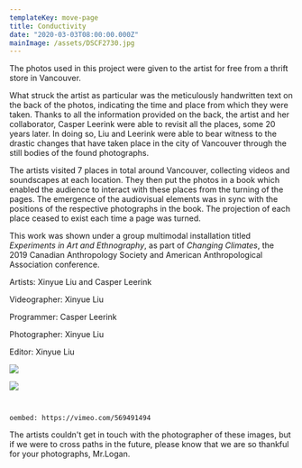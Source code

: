 ```yaml
---
templateKey: move-page
title: Conductivity
date: "2020-03-03T08:00:00.000Z"
mainImage: /assets/DSCF2730.jpg
---
```

The photos used in this project were given to the artist for free from a thrift store in Vancouver.

What struck the artist as particular was the meticulously handwritten text on the back of the photos, indicating the time and place from which they were taken. Thanks to all the information provided on the back, the artist and her collaborator, Casper Leerink were able to revisit all the places, some 20 years later. In doing so, Liu and Leerink were able to bear witness to the drastic changes that have taken place in the city of Vancouver through the still bodies of the found photographs.

The artists visited 7 places in total around Vancouver, collecting videos and soundscapes at each location. They then put the photos in a book which enabled the audience to interact with these places from the turning of the pages. The emergence of the audiovisual elements was in sync with the positions of the respective photographs in the book. The projection of each place ceased to exist each time a page was turned.

This work was shown under a group multimodal installation titled *Experiments in Art and Ethnography*, as part of *Changing Climates*, the 2019 Canadian Anthropology Society and American Anthropological Association conference.

Artists: Xinyue Liu and Casper Leerink

Videographer: Xinyue Liu

Programmer: Casper Leerink

Photographer: Xinyue Liu

Editor: Xinyue Liu

![](/assets/DSCF2730.jpg)

<div class="lines-2"></div>

![](/assets/DSCF6584.jpg)

<div class="lines-2"></div>

<img src="/assets/DSCF6559.jpg" alt="" title="" class=""></img>

<div class="lines-2"></div>

<img src="/assets/DSCF6555.jpg" alt="" title="" class=""></img>

<div class="lines-2"></div>

`oembed: https://vimeo.com/569491494`

<div class="lines-3"></div>

The artists couldn't get in touch with the photographer of these images, but if we were to cross paths in the future, please know that we are so thankful for your photographs, Mr.Logan.
